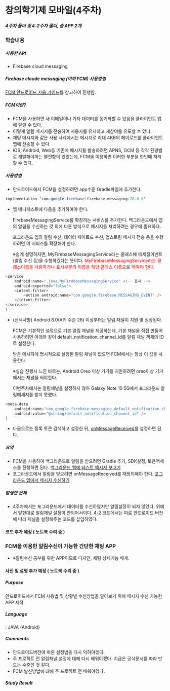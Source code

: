 # 창의학기제 모바일(4주차)

##### 4주차 폴더 및 4-2주차 폴더, 총 APP 2개

### 학습내용

##### 사용한 API
- Firebase cloud messaging


##### Firebase cloude messaging (이하 FCM) 사용방법
[FCM 안드로이드 사용 가이드](https://firebase.google.com/docs/cloud-messaging/android/client)를 참고하여 진행함. 


##### FCM이란?
- FCM을 사용하면 새 이메일이나 기타 데이터를 동기화할 수 있음을 클라이언트 앱에 알릴 수 있다.
- 이렇게 알림 메시지를 전송하여 사용자를 유지하고 재참여를 유도할 수 있다.
- 채팅 메시지와 같은 사용 사례에서는 메시지로 최대 4KB의 페이로드를 클라이언트 앱에 전송할 수 있다.
- IOS, Android, Web등 기존에 메시지를 발송하려면 APNS, GCM 등 각각 환경별로 개발해야하는 불편함이 있었는데, FCM을 이용하면 이러한 부분을 한번에 처리할 수 있다. 


##### 사용방법
- 안드로이드에서 FCM을 설정하려면 app수준 Gradle파일에 추가한다.
```java
implementation 'com.google.firebase:firebase-messaging:20.0.0'
```

- 앱 메니페스트에 다음을 추가하여야 한다.

  FirebaseMessagingService를 확장하는 서비스를 추가한다. 백그라운드에서 앱의 알림을 수신하는 것 외에 다른 방식으로 메시지를 처리하려는 경우에 필요하다.

  포그라운드 앱의 알림 수신, 데이터 페이로드 수신, 업스트림 메시지 전송 등을 수행하려면 이 서비스를 확장해야 한다.
  
  ※쉽게 설명하자면, MyFirebaseMessagingService라는 클래스에 메세징이벤트(알림 수신 등)을 수행하겠다는 뜻이다. 
    <span style="color:red"> MyFirebaseMessagingService라는 클래스이름을 사용하거나 표시부분의 이름을 해당 클래스 이름으로 하여야 한다. </span>
```java
<service
    android:name=".java.MyFirebaseMessagingService" <!-- 표시 -->
    android:exported="false">
    <intent-filter>
        <action android:name="com.google.firebase.MESSAGING_EVENT" />
    </intent-filter>
</service>
}
```

- (선택사항) Android 8.0(API 수준 26) 이상부터는 알림 채널이 지원 및 권장된다.

  FCM은 기본적인 설정으로 기본 알림 채널을 제공하는데, 기본 채널을 직접 만들어 사용하려면 아래와 같이 default_notification_channel_id를 알림 채널 객체의 ID로 설정한다. 
  
  받은 메시지에 명시적으로 설정된 알림 채널이 없으면 FCM에서는 항상 이 값을 사용한다.
  
  ※실습 진행시 느낀 바로는, Android Oreo 이상 기기를 지원하려면 oreo이상 기기에서는 채널을 써야한다.
  
    이번주차에서는 알림채널을 설정하지 않아 Galaxy Note 10 5G에서 포그라운드 알림메세지를 받지 못했다.
```java
<meta-data
    android:name="com.google.firebase.messaging.default_notification_channel_id"
    android:value="@string/default_notification_channel_id" />
}
```

- 다음으로는 등록 토큰 검색하고 설정한 뒤, [onMessageReceived](https://firebase.google.com/docs/cloud-messaging/android/topic-messaging?authuser=0)를 설정하면 된다.


##### 요약
- FCM을 사용하여 백그라운드로 알림을 받으려면 Gradle 추가, SDK설정, 토큰액세스를 진행하면 된다.
[백그라운드 앱에 테스트 메시지 보내기](https://firebase.google.com/docs/cloud-messaging/android/first-message?hl=ko)
- 포그라운드에서 알림을 받으려면 onMessageReceived를 재정의해야 한다.
[포그라운드 앱에서 메시지 수신하기](https://firebase.google.com/docs/cloud-messaging/android/receive?hl=ko)


##### 발생한 문제

- 4주차에서는 포그라운드에서 데이터를 수신하였지만 알림설정이 되지 않았다. 위에서 말한대로 알림채널 설정이 안되어서이다. 
  4-2 코드에서는 따로 안드로이드 버전에 따라 채널을 설정해주는 코드를 삽입하였다.

#### 코드 추가 예정 ( 노트북 수리 중 )


### FCM을 이용한 알림수신이 가능한 간단한 채팅 APP

-  ※알림수신 공부를 위한 APP이므로 디자인, 채팅 상세기능 배제.

<!--
<img width="400" alt="스크린샷 2020-03-31 오후 8 36 44" src="https://user-images.githubusercontent.com/45682868/79812004-88c12c80-83b2-11ea-9190-e5a519cce23a.jpeg">
-->
#### 사진 및 설명 추가 예정 ( 노트북 수리 중 )


##### Purpose
안드로이드에서 FCM 사용법 및 상황별 수신방법을 알아보기 위해 메시지 수신 가능한 APP 제작.

##### Language
: JAVA (Android)


##### Comments
- 안드로이드버전에 따른 설정법을 다시 익혀야겠다.
- 주 프로젝트 전 알림채널 설정에 대해 다시 배워야겠다. 지금은 공식문서를 따라 만드는 수준인 것 같다.
- FCM 발신방법에 대해 주 프로젝트 전 배워야겠다.
##### Study Result

